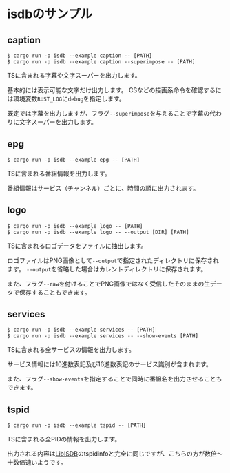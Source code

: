 # isdbのサンプル

## caption

```shell
$ cargo run -p isdb --example caption -- [PATH]
$ cargo run -p isdb --example caption --superimpose -- [PATH]
```

TSに含まれる字幕や文字スーパーを出力します。

基本的には表示可能な文字だけ出力します。
CSなどの描画系命令を確認するには環境変数`RUST_LOG`に`debug`を指定します。

既定では字幕を出力しますが、フラグ`--superimpose`を与えることで字幕の代わりに文字スーパーを出力します。

## epg

```shell
$ cargo run -p isdb --example epg -- [PATH]
```

TSに含まれる番組情報を出力します。

番組情報はサービス（チャンネル）ごとに、時間の順に出力されます。

## logo

```shell
$ cargo run -p isdb --example logo -- [PATH]
$ cargo run -p isdb --example logo -- --output [DIR] [PATH]
```

TSに含まれるロゴデータをファイルに抽出します。

ロゴファイルはPNG画像として`--output`で指定されたディレクトリに保存されます。
`--output`を省略した場合はカレントディレクトリに保存されます。

また、フラグ`--raw`を付けることでPNG画像ではなく受信したそのままの生データで保存することもできます。

## services

```shell
$ cargo run -p isdb --example services -- [PATH]
$ cargo run -p isdb --example services -- --show-events [PATH]
```

TSに含まれる全サービスの情報を出力します。

サービス情報には10進数表記及び16進数表記のサービス識別が含まれます。

また、フラグ`--show-events`を指定することで同時に番組名を出力させることもできます。

## tspid

```shell
$ cargo run -p isdb --example tspid -- [PATH]
```

TSに含まれる全PIDの情報を出力します。

出力される内容は[LibISDB]のtspidinfoと完全に同じですが、こちらの方が数倍～十数倍速いようです。

[LibISDB]: https://github.com/DBCTRADO/LibISDB
